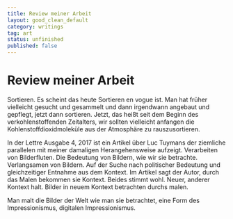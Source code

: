 ```yaml
---
title: Review meiner Arbeit
layout: good_clean_default
category: writings
tag: art
status: unfinished
published: false
---
```



# Review meiner Arbeit

Sortieren. Es scheint das heute Sortieren en vogue ist. Man hat früher
vielleicht gesucht und gesammelt und dann irgendwann angebaut und
gepflegt, jetzt dann sortieren. Jetzt, das heißt seit dem Beginn
des verkohlenstoffenden Zeitalters, wir sollten vielleicht anfangen
die Kohlenstoffdioxidmoleküle aus der Atmosphäre zu rauszusortieren.  

In der Lettre Ausgabe 4, 2017 ist ein Artikel über Luc Tuymans der
ziemliche parallelen mit meiner damaligen Herangehensweise
aufzeigt. Verarbeiten von Bilderfluten. Die Bedeutung von Bildern, wie
wir sie betrachte. Verlangsamen von Bildern. Auf der Suche nach
politischer Bedeutung und gleichzeitiger Entnahme aus dem Kontext. Im
Artikel sagt der Autor, durch das Malen bekommen sie Kontext. Beides
stimmt wohl. Neuer, anderer Kontext halt. Bilder in neuem Kontext
betrachten durchs malen.  

Man malt die Bilder der Welt wie man sie betrachtet, eine Form des
Impressionismus, digitalen Impressionismus.
